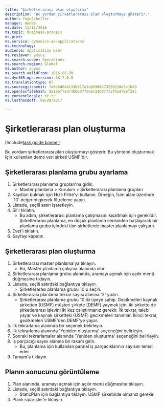```yaml
--- 
title: "Şirketlerarası plan oluşturma"
description: "Bu yordam şirketlerarası plan oluşturmayı gösterir."
author: YuyuScheller
manager: AnnBe
ms.date: 11/11/2016
ms.topic: business-process
ms.prod: 
ms.service: dynamics-ax-applications
ms.technology: 
audience: Application User
ms.reviewer: yuyus
ms.search.scope: Operations
ms.search.region: Global
ms.author: yuyus
ms.search.validFrom: 2016-06-30
ms.dyn365.ops.version: AX 7.0.0
ms.translationtype: HT
ms.sourcegitcommit: 7e0a5d044133b917a3eb9386773205218e5c1b40
ms.openlocfilehash: da186f7ad74bb607fd6e7220d77c2f414789f29c
ms.contentlocale: tr-tr
ms.lasthandoff: 09/29/2017

---
```

# <a name="create-an-intercompany-plan"></a>Şirketlerarası plan oluşturma

[!include[task guide banner](../../includes/task-guide-banner.md)]

Bu yordam şirketlerarası plan oluşturmayı gösterir. Bu yöntemi oluşturmak için kullanılan demo veri şirketi USMF'dir.


## <a name="set-up-an-intercompany-planning-group"></a>Şirketlerarası planlama grubu ayarlama 
1. Şirketlerarası planlama grupları'na gidin.
    * Master planlama > Kurulum > Şirketlerarası planlama grupları  
2. Kayıtları bulmak için Hızlı Filtre'yi kullanın. Örneğin, İsim alanı üzerinde '10' değerini girerek filtreleme yapın.
3. Listede, seçili satırı işaretleyin.
4. Sil'i tıklatın.
    * Bu adım, şirketlerarası planlama çalışmasını kısaltmak için gereklidir.   Şirketlerarası planlama, en düşük planlama serisinden başlayarak bir planlama grubu içindeki tüm şirketlerde master planlamayı çalıştırır.  
5. Evet'i tıklatın.
6. Sayfayı kapatın.

## <a name="create-an-intercompany-plan"></a>Şirketlerarası plan oluşturma
1. Şirketlerarası master planlama'ya tıklayın.
    * Bu, Master planlama çalışma alanında olur.  
2. Şirketlerarası planlama grubu alanında, aramayı açmak için açılır menü düğmesine tıklayın.
3. Listede, seçili satırdaki bağlantıya tıklayın.
    * Şirketlerarası planlama grubu 10'u seçin.  
4. Şirketlerarası planlama tekrar sayısı alanına '2' yazın.
    * Şirketlerarası planlama grubu 10 iki üyeye sahip. Gecikmeleri kaynak şirketten (USMF) müşteri şirkete (DEMF) yaymak için, iki şirkette de şirketlerarası işlevini iki kez çalıştırmanız gerekir. İlk tekrar, talebi yayar ve kaynak şirketteki (USMF) gecikmeleri tanımlar. İkinci tekrar, gecikmeleri USMF'den DEMF'ye yayar.  
5. İlk tekrarlama alanında bir seçenek belirleyin.
6. İlk tekrarlama alanında 'Yeniden oluşturma' seçeneğini belirleyin.
7. Sonraki tekrarlamalar alanında 'Yeniden oluşturma' seçeneğini belirleyin.
8. İş parçacığı sayısı alanına bir rakam girin.
    * Bu, planlama için kullanılan paralel iş parçacıklarının sayısını temsil eder.  
9. Tamam'a tıklayın.

## <a name="view-the-result-of-the-plan"></a>Planın sonucunu görüntüleme
1. Plan alanında, aramayı açmak için açılır menü düğmesine tıklayın.
2. Listede, seçili satırdaki bağlantıya tıklayın.
    * StaticPlan için bağlantıya tıklayın. USMF şirketinde olmanız gerekir.  
3. Planlı siparişler'e tıklayın.


